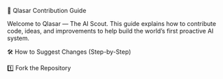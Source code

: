 🧩 Qlasar Contribution Guide

Welcome to Qlasar — The AI Scout.
This guide explains how to contribute code, ideas, and improvements to help build the world’s first proactive AI system.

🛠️ How to Suggest Changes (Step-by-Step)

1️⃣ Fork the Repository
